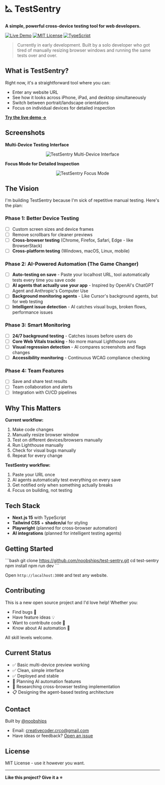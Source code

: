 # ⛡ TestSentry

<div align="left">

**A simple, powerful cross-device testing tool for web developers.**

[![Live Demo](https://img.shields.io/badge/🚀%20Try%20Live-testsentry.vercel.app-brightgreen)](https://testsentry.vercel.app)
[![MIT License](https://img.shields.io/badge/License-MIT-blue)](LICENSE)
[![TypeScript](https://img.shields.io/badge/TypeScript-007ACC?logo=typescript&logoColor=white)](https://www.typescriptlang.org/)

</div>

> Currently in early development. Built by a solo developer who got tired of manually resizing browser windows and running the same tests over and over.

## What is TestSentry?

Right now, it's a straightforward tool where you can:
- Enter any website URL 
- See how it looks across iPhone, iPad, and desktop simultaneously
- Switch between portrait/landscape orientations
- Focus on individual devices for detailed inspection

**[Try the live demo →](https://testsentry.vercel.app)**

## Screenshots

**Multi-Device Testing Interface**
<div align="center">

![TestSentry Multi-Device Interface](https://rss7lu1con.ufs.sh/f/WPpLHLZ4aXfphJsSqZlIlz8GQ1qkojRbuWKMxasrYF6dvZHt)

</div>

**Focus Mode for Detailed Inspection**
<div align="center">

![TestSentry Focus Mode](https://rss7lu1con.ufs.sh/f/WPpLHLZ4aXfpodkJd8v9OZsLkqiAU0rvbDGdF28anKQyTIJx)

</div>

## The Vision

I'm building TestSentry because I'm sick of repetitive manual testing. Here's the plan:

### Phase 1: Better Device Testing
- [ ] Custom screen sizes and device frames
- [ ] Remove scrollbars for cleaner previews
- [ ] **Cross-browser testing** (Chrome, Firefox, Safari, Edge - like BrowserStack)
- [ ] **Cross-platform testing** (Windows, macOS, Linux, mobile)

### Phase 2: AI-Powered Automation (The Game Changer)
- [ ] **Auto-testing on save** - Paste your localhost URL, tool automatically tests every time you save code
- [ ] **AI agents that actually use your app** - Inspired by OpenAI's ChatGPT Agent and Anthropic's Computer Use
- [ ] **Background monitoring agents** - Like Cursor's background agents, but for web testing
- [ ] **Intelligent issue detection** - AI catches visual bugs, broken flows, performance issues

### Phase 3: Smart Monitoring
- [ ] **24/7 background testing** - Catches issues before users do
- [ ] **Core Web Vitals tracking** - No more manual Lighthouse runs
- [ ] **Visual regression detection** - AI compares screenshots and flags changes
- [ ] **Accessibility monitoring** - Continuous WCAG compliance checking

### Phase 4: Team Features
- [ ] Save and share test results
- [ ] Team collaboration and alerts
- [ ] Integration with CI/CD pipelines

## Why This Matters

**Current workflow:**
1. Make code changes
2. Manually resize browser window
3. Test on different devices/browsers manually
4. Run Lighthouse manually
5. Check for visual bugs manually
6. Repeat for every change

**TestSentry workflow:**
1. Paste your URL once
2. AI agents automatically test everything on every save
3. Get notified only when something actually breaks
4. Focus on building, not testing

## Tech Stack

- **Next.js 15** with TypeScript
- **Tailwind CSS** + **shadcn/ui** for styling
- **Playwright** (planned for cross-browser automation)
- **AI integrations** (planned for intelligent testing agents)

## Getting Started

\`\`\`bash
git clone https://github.com/noobships/test-sentry.git
cd test-sentry
npm install
npm run dev
\`\`\`

Open `http://localhost:3000` and test any website.

## Contributing

This is a new open source project and I'd love help! Whether you:
- Find bugs 🐛
- Have feature ideas 💡
- Want to contribute code 🔧
- Know about AI automation 🤖

All skill levels welcome.

## Current Status

- ✅ Basic multi-device preview working
- ✅ Clean, simple interface
- ✅ Deployed and stable
- 🚧 Planning AI automation features
- 🚧 Researching cross-browser testing implementation
- 📋 Designing the agent-based testing architecture

## Contact

Built by [@noobships](https://github.com/noobships) 

- Email: creativecoder.crco@gmail.com
- Have ideas or feedback? [Open an issue](https://github.com/noobships/test-sentry/issues)

## License

MIT License - use it however you want.

---

**Like this project? Give it a ⭐**
